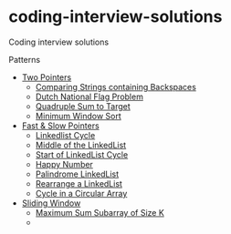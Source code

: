 # coding-interview-solutions
Coding interview solutions

Patterns
- [Two Pointers](pattern-two-pointers/)
  - [Comparing Strings containing Backspaces](pattern-two-pointers/comparing-strings-containing-backspaces.md)
  - [Dutch National Flag Problem](pattern-two-pointers/dutch-national-flag-problem.md)
  - [Quadruple Sum to Target](pattern-two-pointers/quadruple-sum-to-target.md)
  - [Minimum Window Sort](pattern-two-pointers/minimum-window-sort.md)
- [Fast & Slow Pointers](fast-and-slow-pointers/)
  - [Linkedlist Cycle](fast-and-slow-pointers/linkedlist-cycle.md)
  - [Middle of the LinkedList](fast-and-slow-pointers/middle-of-the-linkedlist.md)
  - [Start of LinkedList Cycle](fast-and-slow-pointers/start-of-linkedlist-cycle.md)
  - [Happy Number](fast-and-slow-pointers/happy-number.md)
  - [Palindrome LinkedList](fast-and-slow-pointers/palindrome-linkedlist.md)
  - [Rearrange a LinkedList](fast-and-slow-pointers/rearrange-a-linkedlist.md)
  - [Cycle in a Circular Array](fast-and-slow-pointers/cycle-in-a-circular-array.md)
- [Sliding Window](/sliding-window)
  - [Maximum Sum Subarray of Size K](/sliding-window/maximum-sum-subarray-of-size-k.md)
  - 
